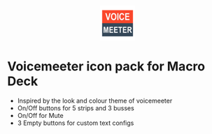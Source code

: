 <div align="center">
  <img src="ExtensionIcon.png" alt="Logo" width="80" height="80">
</div>

# Voicemeeter icon pack for Macro Deck

- Inspired by the look and colour theme of voicemeeter
- On/Off buttons for 5 strips and 3 busses
- On/Off for Mute
- 3 Empty buttons for custom text configs
